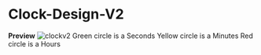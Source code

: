 # Clock-Design-V2
**Preview**
![clockv2](https://user-images.githubusercontent.com/98704712/174296508-fc66cdf3-11c5-42aa-9ca0-6a25d8d980f1.png)
Green circle is a Seconds
Yellow circle is a Minutes
Red circle is a Hours
